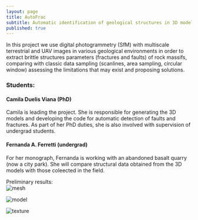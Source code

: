 ```yaml
---
layout: page
title: AutoFrac
subtitle: Automatic identification of geological structures in 3D models
published: true
---
```


In this project we use digital photogrammetry (SfM) with multiscale terrestrial and UAV images in various geological environments in order to extract brittle structures parameters (fractures and faults) of rock massifs, comparing with classic data sampling (scanlines, area sampling, circular window) assessing the limitations that may exist and proposing solutions. 

### Students:
#### Camila Duelis Viana (PhD)
Camila is leading the project. She is responsible for generating the 3D models and developing the code for automatic detection of faults and fractures. As part of her PhD duties, she is also involved with supervision of undergrad students.

#### Fernanda A. Ferretti (undergrad)
For her monograph, Fernanda is working with an abandoned basalt quarry (now a city park). She will compare structural data obtained from the 3D models with those coleected in the field.  


Preliminary results:  
![mesh]({{site.baseurl}}/img/mesh.jpg)  

![model]({{site.baseurl}}/img/model.jpg)  

![texture]({{site.baseurl}}/img/texture.jpg)  






